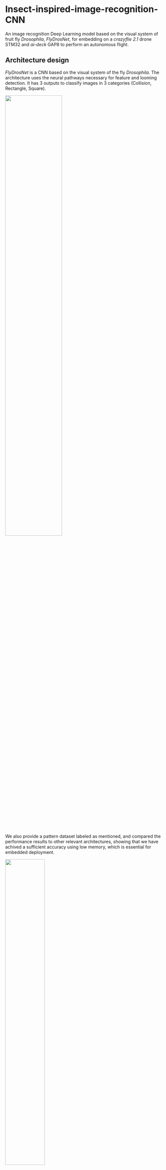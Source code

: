 # Insect-inspired-image-recognition-CNN
An image recognition Deep Learning model based on the visual system of fruit fly *Drosophila*, *FlyDrosNet*, for embedding on a *crazyflie 2.1* drone STM32 and *ai-deck* GAP8 to perform an autonomous flight.

## Architecture design
*FlyDrosNet* is a CNN based on the visual system of the fly *Drosophila*. The architecture uses the neural pathways necessary for feature and looming detection. It has 3 outputs to classify images in 3 categories (Collision, Rectangle, Square).

<img src="https://github.com/AngelCanelo/Insect-inspired-image-recognition-CNN/blob/main/images/FlyDrosNet_diagram.png" width=60% height=60%>

We also provide a pattern dataset labeled as mentioned, and compared the performance results to other relevant architectures, showing that we have achived a sufficient accuracy using low memory, which is essential for embedded deployment.

<img src="https://github.com/AngelCanelo/Insect-inspired-image-recognition-CNN/blob/main/images/pattern_dataset_sample.png" width=50% height=50%>

| Architecture  | Top accuracy (%) | Parameters (#) | Memory (KB) |
| :---: | :---: | :---: | :---: |
| ResNet101  | 97.66  | 42,658,051 | 489,290 |
| MobileNetV2  | 96.66  | 2,261,251 | 26,450 |
| FlyDrosNet  | **95.33**  | 747,665 | **8,968** |
| FlyDrosNet_8bit  | **84.00**  | 747,665 | **753** |

<img src="https://github.com/AngelCanelo/Insect-inspired-image-recognition-CNN/blob/main/images/performance_comparison.png" width=60% height=60%>

For embedding *FlyDrosNet* on the *ai-deck* GAP8, we have modified the *classification* example https://github.com/bitcraze/aideck-gap8-examples provided by *Bitcraze*. On the other hand, for embedding the algorithm for autonomous flight on the STM32, we have modified the app layer application *app_hello_world* of the *crazyflie* firmware https://github.com/bitcraze/crazyflie-firmware <br/>
A pre-trained quantized 8 bit model of *FlyDrosNet* is provided as TFlite model file ready for embedding.

<img src="https://github.com/AngelCanelo/Insect-inspired-image-recognition-CNN/blob/main/images/embedding_level.png" width=65% height=65%>

Finally, we prepared an arena with high contrast background for testing the drone. On the walls we placed a square, a rectangle, and a very big rectangle. According to the autonomous flight algorithm, the drone followed this sequence: take off -> go straight -> square detection -> turn left -> go straight -> rectangle detection -> turn right -> collision detection -> landing.

<img src="https://github.com/AngelCanelo/Insect-inspired-image-recognition-CNN/blob/main/images/autonomous_algorithm.png" width=40% height=40%>
<img src="https://github.com/AngelCanelo/Insect-inspired-image-recognition-CNN/blob/main/images/drone_test.gif">

---
## Deployment
The necessary components for deployment are as follow:
- Crazyflie 2.1 drone
- Crazyradio PA 2.4 GHz USB dongle
- Flow deck v2
- AI deck 1.1

<img src="https://github.com/AngelCanelo/Insect-inspired-image-recognition-CNN/blob/main/images/necessary_components.jpg" width=40% height=40%>

Instructions for deployment on *crazyflie 2.1* and *ai-deck*:
- Download *bitcraze-vm* https://github.com/bitcraze/bitcraze-vm/releases
- On the vm clone *aideck-gap8-examples*, and *crazyflie-firmware* repositories: <br/>
https://github.com/bitcraze/aideck-gap8-examples <br/>
https://github.com/bitcraze/crazyflie-firmware
- Substitute the folder *classification* in `aideck-gap8-examples/examples/ai/` by the provided by us in `deployment/classification`
- Substitute the folder *app_hello_world* in `crazyflie-firmware/examples/` by the provided by us in `deployment/app_hello_world`

- Build and flash on *ai-deck* GAP8. In folder `aideck-gap8-examples`:
```
$ docker run --rm -v ${PWD}:/module aideck-with-autotiler tools/build/make-example examples/ai/classification clean model build image
```
```
$ cfloader flash examples/ai/classification/BUILD/GAP8_V2/GCC_RISCV_FREERTOS/target.board.devices.flash.img deck-bcAI:gap8-fw -w radio://0/80/2M/E7E7E7E7E7
```
- Build and flash on *crazyflie* STM32. In folder `crazyflie-firmware/examples/app_hello_world`:
```
$ make all clean
```
```
$ cfloader flash build/cf2.bin stm32-fw -w radio://0/80/2M/E7E7E7E7E7
```

Folders:
- **data** folder contains the pattern dataset file with 3000 images for training and other with 300 for testing, labeled as (Collision, Rectangle, Square). It also contains the training results for each model.
- **deployment** folder contains the codes for the deployment of the *FlyDrosNet* on *ai-deck* GAP8, and autonomous flight algorithm on STM32.
- **images** folder contains the images used in this readme file.
- **models** folder contains the 3 models compared in this work each with a training framework, which generates the weights .h5 file and also the quantized TFlite model. It also generates the .mat files with the results of the training performance. The file *performance_comparison.py* plots the results.
- **weights** folder contains the pre-trained weights of *FlyDrosNet* as .h5, and .tflite file for the quantized version.
